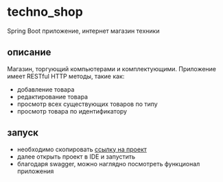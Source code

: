 # __techno_shop__

Spring Boot приложение, интернет магазин техники

## __описание__

Магазин, торгующий компьютерами и комплектующими. Приложение имеет RESTful HTTP методы, такие как:
- добавление товара
- редактирование товара
- просмотр всех существующих товаров по типу
- просмотр товара по идентификатору

## __запуск__

- необходимо скопировать [ссылку на проект](https://github.com/AnastasiaSychkova/techno_shop)
- далее открыть проект в IDE и запустить
- благодаря swagger, можно наглядно посмотреть функционал приложения
